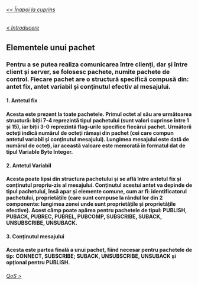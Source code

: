 ###### [<< Înapoi la cuprins](../Cuprins.md)
######  [< Introducere](01.%20Introducere.md)
## Elementele unui pachet
### Pentru a se putea realiza comunicarea între clienți, dar și între client și server, se folosesc pachete, numite pachete de control.  Fiecare pachet are o structură specifică compusă din: antet fix, antet variabil și conținutul efectiv al mesajului. 
#### 1. Antetul fix
#### Acesta este prezent la toate pachetele. Primul octet al său are următoarea structură: biții 7-4 reprezintă tipul pachetului (sunt valori cuprinse între 1 și 15), iar biții 3-0 reprezintă flag-urile specifice fiecărui pachet. Următorii octeți indică numărul de octeți rămași din pachet (cei care compun antetul variabil și conținutul mesajului). Lungimea mesajului este dată de numărul de octeți, iar această valoare este memorată în formatul dat de tipul Variable Byte Integer.
#### 2. Antetul Variabil
#### Acesta poate lipsi din structura pachetului și se află între antetul fix și conținutul propriu-zis al mesajului. Conținutul acestui antet va depinde de tipul pachetului, însă apar și elemente comune, cum ar fi: identificatorul pachetului, proprietățile (care sunt compuse la rândul lor din 2 componente: lungimea zonei unde sunt proprietățile și proprietățile efective). Acest câmp poate apărea pentru pachetele de tipul: PUBLISH, PUBACK, PUBREC, PUBREL, PUBCOMP, SUBSCRIBE, SUBACK, UNSUBSCRIBE, UNSUBACK.
#### 3. Conținutul mesajului
#### Acesta este partea finală a unui pachet, fiind necesar pentru pachetele de tip: CONNECT, SUBSCRIBE; SUBACK, UNSUBSCRIBE, UNSUBACK și opțional pentru PUBLISH.

###### [QoS >](03.%20QoS.md)
